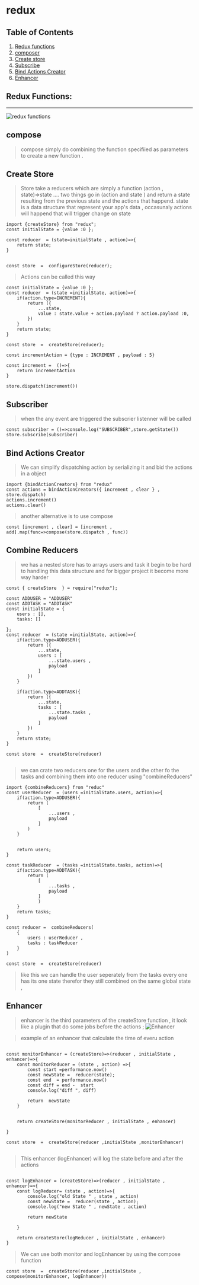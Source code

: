# redux
## Table of Contents
1. [Redux functions](#redux-functions)
2. [composer](#composer)
3. [Create store](#create-store)
4. [Subscribe](#subscribe)
5. [Bind Actions Creator](#bind-actions-creator)
6. [Enhancer](#enhancer)
## Redux Functions:
***
![redux functions ](./functionsredux.png)
## compose
> compose simply do combining the function specifiied as parameters to create a new function . 

## Create Store
>Store take a reducers which are simply a function  (action , state)=>state ....
two things go in (action and state ) and return a state resulting from the previous state and the actions that happend.
state is a data structure that represent your app's data , occasunaly actions will happend that will trigger change on state

```
import {createStore} from "redux";
const initialState = {value :0 };

const reducer  = (state=initialState , action)=>{
    return state;
}


const store  =  configureStore(reducer);
```

>Actions can be called  this way 

```
const initialState = {value :0 };
const reducer  = (state =initialState, action)=>{
    if(action.type=INCREMENT){
        return ({
            ...state,
            value : state.value + action.payload ? action.payload :0, 
        })
    }
    return state;
}

const store  =  createStore(reducer);

const incrementAction = {type : INCREMENT , payload : 5}

const increment =  ()=>{
    return incrementAction
}

store.dispatch(increment())
```

## Subscriber 
>when the any event are triggered the subscrier listenner will be called

```
const subscriber = ()=>console.log("SUBSCRIBER",store.getState())
store.subscribe(subscriber)
```

## Bind Actions Creator

>We can simplify dispatching action by serializing it and bid the actions in a object

```
import {bindActionCreators} from "redux"
const actions = bindActionCreators({ increment , clear } , store.dispatch)
actions.increment()
actions.clear()

```

>another alternative is to use compose

```
const [increment , clear] = [increment , add].map(func=>compose(store.dispatch , func))

```



## Combine Reducers

>we has a nested store has to arrays users and task it begin to be hard to handling this data structure and for bigger project it become more  way harder

```
const { createStore  } = require("redux");

const ADDUSER = "ADDUSER"
const ADDTASK = "ADDTASK"
const initialState = {
    users : [], 
    tasks: []

};
const reducer  = (state =initialState, action)=>{
    if(action.type=ADDUSER){
        return ({
            ...state,
            users : [
                ...state.users , 
                payload
            ]
        })
    }

    if(action.type=ADDTASK){
        return ({
            ...state,
            tasks : [
                ...state.tasks , 
                payload
            ]
        })
    }
    return state;
}

const store  =  createStore(reducer)


```

> we can crate two reducers one for the users and the other  fo the tasks  and combining them into one reducer using "combineReducers"

```
import {combineReducers} from "reduc"
const userReducer  = (users =initialState.users, action)=>{
    if(action.type=ADDUSER){
        return (
            [
                ...users , 
                payload
            ]
        )
    }

   
    return users;
}

const taskReducer  = (tasks =initialState.tasks, action)=>{
    if(action.type=ADDTASK){
        return ( 
            [
                ...tasks , 
                payload
            ]
            )
    }
    return tasks;
}

const reducer =  combineReducers(
    {
        users : userReducer , 
        tasks : taskReducer
    }
)

const store  =  createStore(reducer)

```

>like this we can handle the user seperately from the tasks every one has its one state  therefor they still combined on the  same global state ,

## Enhancer
> enhancer is the third parameters  of the createStore function , it look like a plugin that do some jobs before the actions ;
![Enhancer](./enhancer.png)

>example of an enhancer that calculate the time of everu action

```

const monitorEnhancer = (createStore)=>(reducer , initialState , enhancer)=>{
    const monitorReducer = (state , action) =>{
        const start =performance.now()
        const newState =  reducer(state);
        const end  = performance.now()
        const diff = end -  start
        console.log("diff ", diff)

        return  newState
    }
     

    return createStore(monitorReducer , initialState , enhancer)

}

const store  =  createStore(reducer ,initialState ,monitorEnhancer)


```

>This enhancer (logEnhancer) will log the state before and after the actions

```

const logEnhancer = (createStore)=>(reducer , initialState , enhancer)=>{
    const logReducer= (state , action)=>{
        console.log("old State " , state , action)
        const newState =  reducer(state , action);
        console.log("new State " , newState , action)

        return newState

    }

    return createStore(logReducer , initialState , enhancer)
}
```

> We can use  both monitor and logEnhancer by using the compose function

```
const store  =  createStore(reducer ,initialState , compose(monitorEnhancer, logEnhancer))
```